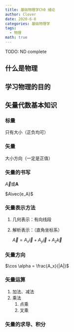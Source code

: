 ```yaml
---
title: 基础物理学Ch0 绪论
author: Clover
date: 2020-6-8
categories: 基础物理学
tags:
  - 物理
math: true
---
```


TODO: ND complete

<!-- more -->

## 什么是物理

## 学习物理的目的

## 矢量代数基本知识

### 标量

只有大小（正负均可）

### 矢量

大小方向（一定是正值）

### 矢量的书写

$\vec{A}$或$\pmb{A}$

$A\vec{e_A}$

### 矢量表示方法

1. 几何表示：有向线段

2. 解析表示：（直角坐标系）

   $\vec{A}=A_x\vec{i}+A_y\vec{j}+A_z\vec{k}$

### 矢量方向

$\cos \alpha = \frac{A_x}{|A|}$

### 矢量运算

1. 加法、减法
2. 乘法
   1. 点乘
   2. 叉乘

### 矢量的求导、积分

